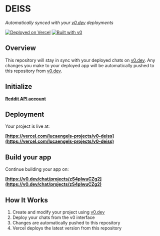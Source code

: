 # DEISS

*Automatically synced with your [v0.dev](https://v0.dev) deployments*

[![Deployed on Vercel](https://img.shields.io/badge/Deployed%20on-Vercel-black?style=for-the-badge&logo=vercel)](https://vercel.com/lucaengels-projects/v0-deiss)
[![Built with v0](https://img.shields.io/badge/Built%20with-v0.dev-black?style=for-the-badge)](https://v0.dev/chat/projects/zS4pIwuCZg2)

## Overview

This repository will stay in sync with your deployed chats on [v0.dev](https://v0.dev).
Any changes you make to your deployed app will be automatically pushed to this repository from [v0.dev](https://v0.dev).

## Initialize

**[Reddit API account](https://www.reddit.com/prefs/apps/)**

## Deployment

Your project is live at:

**[https://vercel.com/lucaengels-projects/v0-deiss](https://vercel.com/lucaengels-projects/v0-deiss)**

## Build your app

Continue building your app on:

**[https://v0.dev/chat/projects/zS4pIwuCZg2](https://v0.dev/chat/projects/zS4pIwuCZg2)**

## How It Works

1. Create and modify your project using [v0.dev](https://v0.dev)
2. Deploy your chats from the v0 interface
3. Changes are automatically pushed to this repository
4. Vercel deploys the latest version from this repository
